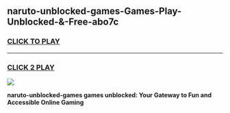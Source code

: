 
## naruto-unblocked-games-Games-Play-Unblocked-&-Free-abo7c
<h3>
<a href="https://premium76.site?title=naruto-unblocked-games&ref=24A">CLICK TO PLAY</a></h3>
<hr>

<h3>
<a href="https://premium76.site?title=naruto-unblocked-games&ref=24A">CLICK 2 PLAY</a>
  
</h3>

<a href="https://premium76.site?title=naruto-unblocked-games&ref=24A"><img src="https://clearcache.store/games.png"></a>


**naruto-unblocked-games games unblocked: Your Gateway to Fun and Accessible Online Gaming**
